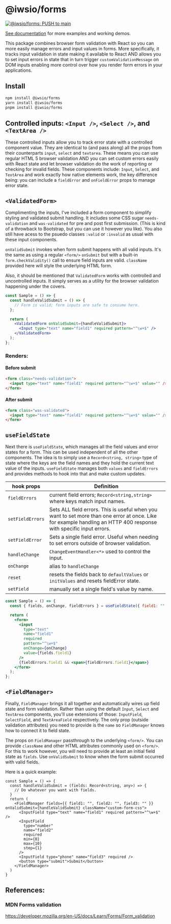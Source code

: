 # @iwsio/forms

[![@iwsio/forms: PUSH to main](https://github.com/iwsllc/iwsio-forms/actions/workflows/forms-push-main.yaml/badge.svg)](https://github.com/iwsllc/iwsio-forms/actions/workflows/forms-push-main.yaml)

[See documentation](https://forms.iws.io) for more examples and working demos.

This package combines browser form validation with React so you can more easily manage errors and input values in forms. More specifically, it tracks input validation in state making it available to React AND allows you to set input errors in state that in turn trigger `customValidationMessage` on DOM inputs enabling more control over how you render form errors in your applications.

## Install

```bash
npm install @iwsio/forms
yarn install @iwsio/forms
pnpm install @iwsio/forms
```

## Controlled inputs: `<Input />`, `<Select />`, and `<TextArea />`

These controlled inputs allow you to track error state with a controlled component value. They are identical to (and pass along) all the props from their counterparts `input`, `select` and `textarea`. These means you can use regular HTML 5 browser validation AND you can set custom errors easily with React state and let browser validation do the work of reporting or checking for invalid fields. These components include: `Input`, `Select`, and `TextArea` and work exactly how native elements work, the key difference being: you can include a `fieldError` and `onFieldError` props to manage error state.

## `<ValidatedForm>`

Complimenting the inputs, I've included a form component to simplify styling and validated submit handling. It includes some CSS sugar `needs-validation` and `was-validated` for pre and post first submission. (This is kind of a throwback to Bootstrap, but you can use it however you like). You also still have acess to the psuedo classes `:valid` or `:invalid` as usual with these input components.

`onValidSubmit` invokes when form submit happens with all valid inputs. It's the same as using a regular `<form/>` `onSubmit` but with a built-in `form.checkValidity()` call to ensure field inputs are valid. `className` provided here will style the underlying HTML form.

Also, it should be mentioned that `ValidatedForm` works with controlled and uncontrolled inputs. It simply serves as a utility for the browser validation happening under the covers. 

```jsx
const Sample = () => {
  const handleValidSubmit = () => {
    // Form is valid; form inputs are safe to consume here.
  };

  return (
    <ValidatedForm onValidSubmit={handleValidSubmit}>
      <Input type="text" name="field1" required pattern="^\w+$" />
    </ValidatedForm>
  );
};
```

### Renders:

#### Before submit

```html
<form class="needs-validation">
  <input type="text" name="field1" required pattern="^\w+$" value="" />
</form>
```

#### After submit

```html
<form class="was-validated">
  <input type="text" name="field1" required pattern="^\w+$" value="" />
</form>
```

## `useFieldState`

Next there is `useFieldState`, which manages all the field values and error states for a form. This can be used independent of all the other components. The idea is to simply use a `Record<string, string>` type of state where the keys are the field names and they hold the current text value of the inputs. `useFieldState` manages both `values` and `fieldErrors` and provides methods to hook into that and make custom updates.

hook props | Definition
--- | ---
`fieldErrors` | current field errors; `Record<string,string>` where keys match input names.
`setFieldErrors` | Sets ALL field errors. This is useful when you want to set more than one error at once. Like for example handling an HTTP 400 response with specific input errors. 
`setFieldError` | Sets a single field error. Useful when needing to set errors outside of browser validation. 
`handleChange` | `ChangeEventHandler<*>` used to control the input.
`onChange` | alias to `handleChange`
`reset` | resets the fields back to `defaultValues` or `initValues` and resets fieldError state. 
`setField` | manually set a single field's value by name.

```jsx
const Sample = () => {
  const { fields, onChange, fieldErrors } = useFieldState({ field1: "" });

  return (
    <form>
      <input
        type="text"
        name="field1"
        required
        pattern="^\w+$"
        onChange={onChange}
        value={fields.field1}
      />
      {fieldErrors.field1 && <span>{fieldErrors.field1}</span>}
    </form>
  );
};
```

## `<FieldManager>`

Finally, `FieldManager` brings it all together and automatically wires up field state and form validation. Rather than using the default `Input`, `Select` and `TextArea` components, you'll use extensions of those: `InputField`, `SelectField`, and `TextAreaField` respectively. The only prop (outside validation attributes) you need to provide is the `name` so `FieldManager` knows how to connect it to field state. 

The props on `FieldManager` passthrough to the underlying `<form/>`. You can provide `className` and other HTML attributes commonly used on `<form/>`. For this to work however, you will need to provide at least an initial field state as `fields`. Use `onValidSubmit` to know when the form submit occurred with valid fields.

Here is a quick example:

```tsx
const Sample = () => {
  const handleValidSubmit = (fields: Record<string, any>) => {
    // Do whatever you want with fields.
  }
  return (
    <FieldManager fields={{ field1: "", field2: "", field3: "" }} onValidSubmit={handleValidSubmit} className="custom-form-css">
      <InputField type="text" name="field1" required pattern="^\w+$" />
      <InputField
        type="number"
        name="field2"
        required
        min={0}
        max={10}
        step={1}
      />
      <InputField type="phone" name="field3" required />
      <button type="submit">Submit</button>
    </FieldManager>
  )
}
```

## References:

### MDN Forms validation

https://developer.mozilla.org/en-US/docs/Learn/Forms/Form_validation

